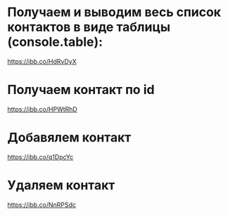 # Получаем и выводим весь список контактов в виде таблицы (console.table): 
https://ibb.co/HdRvDyX


# Получаем контакт по id
https://ibb.co/HPWtRhD


# Добавялем контакт
https://ibb.co/q1DpcYc


# Удаляем контакт
https://ibb.co/NnRPSdc


